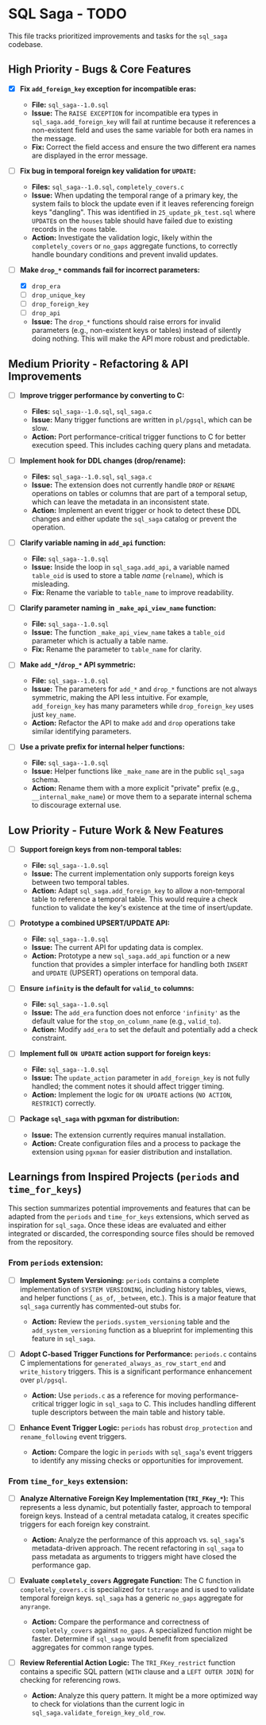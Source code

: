 # SQL Saga - TODO

This file tracks prioritized improvements and tasks for the `sql_saga` codebase.

## High Priority - Bugs & Core Features

- [x] **Fix `add_foreign_key` exception for incompatible eras:**
  - **File:** `sql_saga--1.0.sql`
  - **Issue:** The `RAISE EXCEPTION` for incompatible era types in `sql_saga.add_foreign_key` will fail at runtime because it references a non-existent field and uses the same variable for both era names in the message.
  - **Fix:** Correct the field access and ensure the two different era names are displayed in the error message.

- [ ] **Fix bug in temporal foreign key validation for `UPDATE`:**
  - **Files:** `sql_saga--1.0.sql`, `completely_covers.c`
  - **Issue:** When updating the temporal range of a primary key, the system fails to block the update even if it leaves referencing foreign keys "dangling". This was identified in `25_update_pk_test.sql` where `UPDATE`s on the `houses` table should have failed due to existing records in the `rooms` table.
  - **Action:** Investigate the validation logic, likely within the `completely_covers` or `no_gaps` aggregate functions, to correctly handle boundary conditions and prevent invalid updates.

- [ ] **Make `drop_*` commands fail for incorrect parameters:**
  - [x] `drop_era`
  - [ ] `drop_unique_key`
  - [ ] `drop_foreign_key`
  - [ ] `drop_api`
  - **Issue:** The `drop_*` functions should raise errors for invalid parameters (e.g., non-existent keys or tables) instead of silently doing nothing. This will make the API more robust and predictable.

## Medium Priority - Refactoring & API Improvements

- [ ] **Improve trigger performance by converting to C:**
  - **Files:** `sql_saga--1.0.sql`, `sql_saga.c`
  - **Issue:** Many trigger functions are written in `pl/pgsql`, which can be slow.
  - **Action:** Port performance-critical trigger functions to C for better execution speed. This includes caching query plans and metadata.

- [ ] **Implement hook for DDL changes (drop/rename):**
  - **Files:** `sql_saga--1.0.sql`, `sql_saga.c`
  - **Issue:** The extension does not currently handle `DROP` or `RENAME` operations on tables or columns that are part of a temporal setup, which can leave the metadata in an inconsistent state.
  - **Action:** Implement an event trigger or hook to detect these DDL changes and either update the `sql_saga` catalog or prevent the operation.

- [ ] **Clarify variable naming in `add_api` function:**
  - **File:** `sql_saga--1.0.sql`
  - **Issue:** Inside the loop in `sql_saga.add_api`, a variable named `table_oid` is used to store a table *name* (`relname`), which is misleading.
  - **Fix:** Rename the variable to `table_name` to improve readability.

- [ ] **Clarify parameter naming in `_make_api_view_name` function:**
  - **File:** `sql_saga--1.0.sql`
  - **Issue:** The function `_make_api_view_name` takes a `table_oid` parameter which is actually a table name.
  - **Fix:** Rename the parameter to `table_name` for clarity.

- [ ] **Make `add_*`/`drop_*` API symmetric:**
  - **File:** `sql_saga--1.0.sql`
  - **Issue:** The parameters for `add_*` and `drop_*` functions are not always symmetric, making the API less intuitive. For example, `add_foreign_key` has many parameters while `drop_foreign_key` uses just `key_name`.
  - **Action:** Refactor the API to make `add` and `drop` operations take similar identifying parameters.

- [ ] **Use a private prefix for internal helper functions:**
  - **File:** `sql_saga--1.0.sql`
  - **Issue:** Helper functions like `_make_name` are in the public `sql_saga` schema.
  - **Action:** Rename them with a more explicit "private" prefix (e.g., `__internal_make_name`) or move them to a separate internal schema to discourage external use.

## Low Priority - Future Work & New Features

- [ ] **Support foreign keys from non-temporal tables:**
  - **File:** `sql_saga--1.0.sql`
  - **Issue:** The current implementation only supports foreign keys between two temporal tables.
  - **Action:** Adapt `sql_saga.add_foreign_key` to allow a non-temporal table to reference a temporal table. This would require a check function to validate the key's existence at the time of insert/update.

- [ ] **Prototype a combined UPSERT/UPDATE API:**
  - **File:** `sql_saga--1.0.sql`
  - **Issue:** The current API for updating data is complex.
  - **Action:** Prototype a new `sql_saga.add_api` function or a new function that provides a simpler interface for handling both `INSERT` and `UPDATE` (UPSERT) operations on temporal data.

- [ ] **Ensure `infinity` is the default for `valid_to` columns:**
  - **File:** `sql_saga--1.0.sql`
  - **Issue:** The `add_era` function does not enforce `'infinity'` as the default value for the `stop_on_column_name` (e.g., `valid_to`).
  - **Action:** Modify `add_era` to set the default and potentially add a check constraint.

- [ ] **Implement full `ON UPDATE` action support for foreign keys:**
  - **File:** `sql_saga--1.0.sql`
  - **Issue:** The `update_action` parameter in `add_foreign_key` is not fully handled; the comment notes it should affect trigger timing.
  - **Action:** Implement the logic for `ON UPDATE` actions (`NO ACTION`, `RESTRICT`) correctly.

- [ ] **Package `sql_saga` with pgxman for distribution:**
  - **Issue:** The extension currently requires manual installation.
  - **Action:** Create configuration files and a process to package the extension using `pgxman` for easier distribution and installation.

## Learnings from Inspired Projects (`periods` and `time_for_keys`)

This section summarizes potential improvements and features that can be adapted from the `periods` and `time_for_keys` extensions, which served as inspiration for `sql_saga`. Once these ideas are evaluated and either integrated or discarded, the corresponding source files should be removed from the repository.

### From `periods` extension:

- [ ] **Implement System Versioning:** `periods` contains a complete implementation of `SYSTEM VERSIONING`, including history tables, views, and helper functions (`_as_of`, `_between`, etc.). This is a major feature that `sql_saga` currently has commented-out stubs for.
  - **Action:** Review the `periods.system_versioning` table and the `add_system_versioning` function as a blueprint for implementing this feature in `sql_saga`.

- [ ] **Adopt C-based Trigger Functions for Performance:** `periods.c` contains C implementations for `generated_always_as_row_start_end` and `write_history` triggers. This is a significant performance enhancement over `pl/pgsql`.
  - **Action:** Use `periods.c` as a reference for moving performance-critical trigger logic in `sql_saga` to C. This includes handling different tuple descriptors between the main table and history table.

- [ ] **Enhance Event Trigger Logic:** `periods` has robust `drop_protection` and `rename_following` event triggers.
  - **Action:** Compare the logic in `periods` with `sql_saga`'s event triggers to identify any missing checks or opportunities for improvement.

### From `time_for_keys` extension:

- [ ] **Analyze Alternative Foreign Key Implementation (`TRI_FKey_*`):** This represents a less dynamic, but potentially faster, approach to temporal foreign keys. Instead of a central metadata catalog, it creates specific triggers for each foreign key constraint.
  - **Action:** Analyze the performance of this approach vs. `sql_saga`'s metadata-driven approach. The recent refactoring in `sql_saga` to pass metadata as arguments to triggers might have closed the performance gap.

- [ ] **Evaluate `completely_covers` Aggregate Function:** The C function in `completely_covers.c` is specialized for `tstzrange` and is used to validate temporal foreign keys. `sql_saga` has a generic `no_gaps` aggregate for `anyrange`.
  - **Action:** Compare the performance and correctness of `completely_covers` against `no_gaps`. A specialized function might be faster. Determine if `sql_saga` would benefit from specialized aggregates for common range types.

- [ ] **Review Referential Action Logic:** The `TRI_FKey_restrict` function contains a specific SQL pattern (`WITH` clause and a `LEFT OUTER JOIN`) for checking for referencing rows.
  - **Action:** Analyze this query pattern. It might be a more optimized way to check for violations than the current logic in `sql_saga.validate_foreign_key_old_row`.
